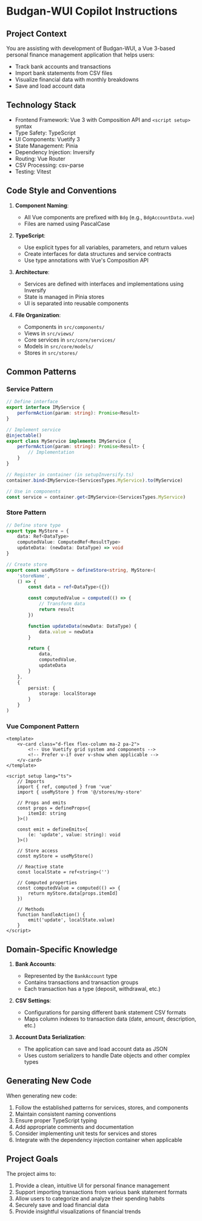 # Budgan-WUI Copilot Instructions

## Project Context

You are assisting with development of Budgan-WUI, a Vue 3-based personal finance management application that helps users:

- Track bank accounts and transactions
- Import bank statements from CSV files
- Visualize financial data with monthly breakdowns
- Save and load account data

## Technology Stack

- Frontend Framework: Vue 3 with Composition API and `<script setup>` syntax
- Type Safety: TypeScript
- UI Components: Vuetify 3
- State Management: Pinia
- Dependency Injection: Inversify
- Routing: Vue Router
- CSV Processing: csv-parse
- Testing: Vitest

## Code Style and Conventions

1. **Component Naming**:

    - All Vue components are prefixed with `Bdg` (e.g., `BdgAccountData.vue`)
    - Files are named using PascalCase

2. **TypeScript**:

    - Use explicit types for all variables, parameters, and return values
    - Create interfaces for data structures and service contracts
    - Use type annotations with Vue's Composition API

3. **Architecture**:

    - Services are defined with interfaces and implementations using Inversify
    - State is managed in Pinia stores
    - UI is separated into reusable components

4. **File Organization**:
    - Components in `src/components/`
    - Views in `src/views/`
    - Core services in `src/core/services/`
    - Models in `src/core/models/`
    - Stores in `src/stores/`

## Common Patterns

### Service Pattern

```typescript
// Define interface
export interface IMyService {
    performAction(param: string): Promise<Result>
}

// Implement service
@injectable()
export class MyService implements IMyService {
    performAction(param: string): Promise<Result> {
        // Implementation
    }
}

// Register in container (in setupInversify.ts)
container.bind<IMyService>(ServicesTypes.MyService).to(MyService)

// Use in components
const service = container.get<IMyService>(ServicesTypes.MyService)
```

### Store Pattern

```typescript
// Define store type
export type MyStore = {
    data: Ref<DataType>
    computedValue: ComputedRef<ResultType>
    updateData: (newData: DataType) => void
}

// Create store
export const useMyStore = defineStore<string, MyStore>(
    'storeName',
    () => {
        const data = ref<DataType>({})

        const computedValue = computed(() => {
            // Transform data
            return result
        })

        function updateData(newData: DataType) {
            data.value = newData
        }

        return {
            data,
            computedValue,
            updateData
        }
    },
    {
        persist: {
            storage: localStorage
        }
    }
)
```

### Vue Component Pattern

```vue
<template>
    <v-card class="d-flex flex-column ma-2 pa-2">
        <!-- Use Vuetify grid system and components -->
        <!-- Prefer v-if over v-show when applicable -->
    </v-card>
</template>

<script setup lang="ts">
    // Imports
    import { ref, computed } from 'vue'
    import { useMyStore } from '@/stores/my-store'

    // Props and emits
    const props = defineProps<{
        itemId: string
    }>()

    const emit = defineEmits<{
        (e: 'update', value: string): void
    }>()

    // Store access
    const myStore = useMyStore()

    // Reactive state
    const localState = ref<string>('')

    // Computed properties
    const computedValue = computed(() => {
        return myStore.data[props.itemId]
    })

    // Methods
    function handleAction() {
        emit('update', localState.value)
    }
</script>
```

## Domain-Specific Knowledge

1. **Bank Accounts**:

    - Represented by the `BankAccount` type
    - Contains transactions and transaction groups
    - Each transaction has a type (deposit, withdrawal, etc.)

2. **CSV Settings**:

    - Configurations for parsing different bank statement CSV formats
    - Maps column indexes to transaction data (date, amount, description, etc.)

3. **Account Data Serialization**:
    - The application can save and load account data as JSON
    - Uses custom serializers to handle Date objects and other complex types

## Generating New Code

When generating new code:

1. Follow the established patterns for services, stores, and components
2. Maintain consistent naming conventions
3. Ensure proper TypeScript typing
4. Add appropriate comments and documentation
5. Consider implementing unit tests for services and stores
6. Integrate with the dependency injection container when applicable

## Project Goals

The project aims to:

1. Provide a clean, intuitive UI for personal finance management
2. Support importing transactions from various bank statement formats
3. Allow users to categorize and analyze their spending habits
4. Securely save and load financial data
5. Provide insightful visualizations of financial trends
